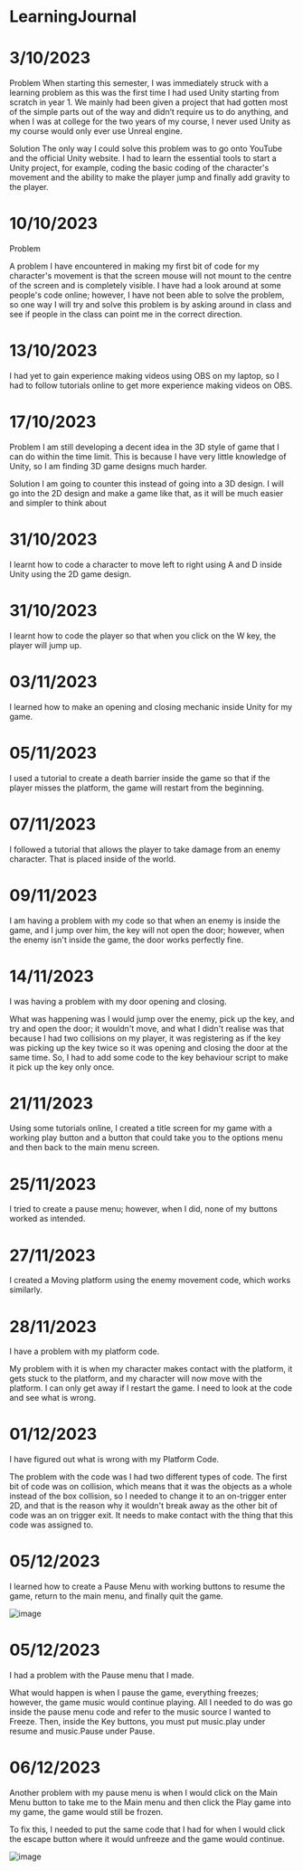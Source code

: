 # LearningJournal

# 3/10/2023

Problem
When starting this semester, I was immediately struck with a learning problem as this was the first time I had used Unity starting from scratch in year 1. We mainly had been given a project that had gotten most of the simple parts out of the way and didn’t require us to do anything, and when I was at college for the two years of my course, I never used Unity as my course would only ever use Unreal engine.

Solution
The only way I could solve this problem was to go onto YouTube and the official Unity website. I had to learn the essential tools to start a Unity project, for example, coding the basic coding of the character's movement and the  ability to make the player jump and finally add gravity to the player.

# 10/10/2023

Problem

A problem I have encountered in making my first bit of code for my character's movement is that the screen mouse will not mount to the centre of the screen and is completely visible. I have had a look around at some people's code online; however, I have not been able to solve the problem, so one way I will try and solve this problem is by asking around in class and see if people in the class can point me in the correct direction.

# 13/10/2023

I had yet to gain experience making videos using OBS on my laptop, so I had to follow tutorials online to get more experience making videos on OBS.

# 17/10/2023

Problem
I am still developing a decent idea in the 3D style of game that I can do within the time limit. This is because I have very little knowledge of Unity, so I am finding 3D game designs much harder.

Solution
I am going to counter this instead of going into a 3D design. I will go into the 2D design and make a game like that, as it will be much easier and simpler to think about

# 31/10/2023

I learnt how to code a character to move left to right using A and D inside Unity using the 2D game design.

# 31/10/2023

I learnt how to code the player so that when you click on the W key, the player will jump up.

# 03/11/2023

I learned how to make an opening and closing mechanic inside Unity for my game.

# 05/11/2023

I used a tutorial to create a death barrier inside the game so that if the player misses the platform, the game will restart from the beginning.

# 07/11/2023
I followed a tutorial that allows the player to take damage from an enemy character. That is placed inside of the world. 

# 09/11/2023

I am having a problem with my code so that when an enemy is inside the game, and I jump over him, the key will not open the door; however, when the enemy isn't inside the game, the door works perfectly fine.

# 14/11/2023

I was having a problem with my door opening and closing. 

What was happening was I would jump over the enemy, pick up the key, and try and open the door; it wouldn't move, and what I didn't realise was that because I had two collisions on my player, it was registering as if the key was picking up the key twice so it was opening and closing the door at the same time.
So, I had to add some code to the key behaviour script to make it pick up the key only once.

# 21/11/2023

Using some tutorials online, I created a title screen for my game with a working play button and a button that could take you to the options menu and then back to the main menu screen.

# 25/11/2023

I tried to create a pause menu; however, when I did, none of my buttons worked as intended.

# 27/11/2023
I created a Moving platform using the enemy movement code, which works similarly.

# 28/11/2023

I have a problem with my platform code.

My problem with it is when my character makes contact with the platform, it gets stuck to the platform, and my character will now move with the platform. I can only get away if I restart the game. I need to look at the code and see what is wrong.

# 01/12/2023

I have figured out what is wrong with my Platform Code.

The problem with the code was I had two different types of code. The first bit of code was on collision, which means that it was the objects as a whole instead of the box collision, so I needed to change it to an on-trigger enter 2D, and that is the reason why it wouldn't break away as the other bit of code was an on trigger exit. It needs to make contact with the thing that this code was assigned to.

# 05/12/2023

I learned how to create a Pause Menu with working buttons to resume the game, return to the main menu, and finally quit the game.

![image](https://github.com/RyanJosephMills/LearningJournal/assets/146854317/08bf0070-4d9c-4e84-affd-c8e59f7e126a)


# 05/12/2023

I had a problem with the Pause menu that I made.

What would happen is when I pause the game, everything freezes; however, the game music would continue playing.
All I needed to do was go inside the pause menu code and refer to the music source I wanted to Freeze. Then, inside the Key buttons, you must put music.play under resume and music.Pause under Pause.

# 06/12/2023

Another problem with my pause menu is when I would click on the Main Menu button to take me to the Main menu and then click the Play game into my game, the game would still be frozen.

To fix this, I needed to put the same code that I had for when I would click the escape button where it would unfreeze and the game would continue.

![image](https://github.com/RyanJosephMills/LearningJournal/assets/146854317/faedfa9b-55d7-41ac-880f-3b8d3fe33b32)
